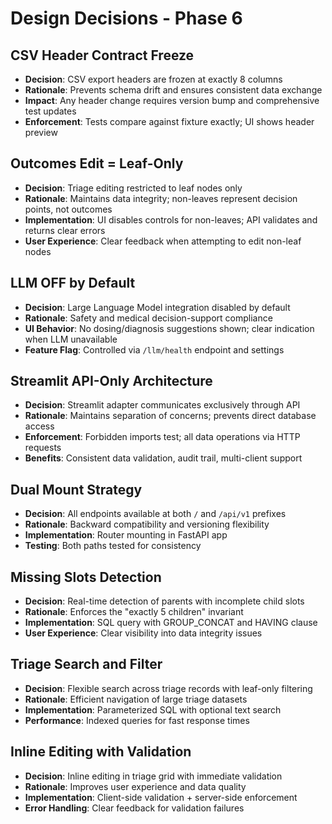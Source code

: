 # Design Decisions - Phase 6

## CSV Header Contract Freeze
- **Decision**: CSV export headers are frozen at exactly 8 columns
- **Rationale**: Prevents schema drift and ensures consistent data exchange
- **Impact**: Any header change requires version bump and comprehensive test updates
- **Enforcement**: Tests compare against fixture exactly; UI shows header preview

## Outcomes Edit = Leaf-Only
- **Decision**: Triage editing restricted to leaf nodes only
- **Rationale**: Maintains data integrity; non-leaves represent decision points, not outcomes
- **Implementation**: UI disables controls for non-leaves; API validates and returns clear errors
- **User Experience**: Clear feedback when attempting to edit non-leaf nodes

## LLM OFF by Default
- **Decision**: Large Language Model integration disabled by default
- **Rationale**: Safety and medical decision-support compliance
- **UI Behavior**: No dosing/diagnosis suggestions shown; clear indication when LLM unavailable
- **Feature Flag**: Controlled via `/llm/health` endpoint and settings

## Streamlit API-Only Architecture
- **Decision**: Streamlit adapter communicates exclusively through API
- **Rationale**: Maintains separation of concerns; prevents direct database access
- **Enforcement**: Forbidden imports test; all data operations via HTTP requests
- **Benefits**: Consistent data validation, audit trail, multi-client support

## Dual Mount Strategy
- **Decision**: All endpoints available at both `/` and `/api/v1` prefixes
- **Rationale**: Backward compatibility and versioning flexibility
- **Implementation**: Router mounting in FastAPI app
- **Testing**: Both paths tested for consistency

## Missing Slots Detection
- **Decision**: Real-time detection of parents with incomplete child slots
- **Rationale**: Enforces the "exactly 5 children" invariant
- **Implementation**: SQL query with GROUP_CONCAT and HAVING clause
- **User Experience**: Clear visibility into data integrity issues

## Triage Search and Filter
- **Decision**: Flexible search across triage records with leaf-only filtering
- **Rationale**: Efficient navigation of large triage datasets
- **Implementation**: Parameterized SQL with optional text search
- **Performance**: Indexed queries for fast response times

## Inline Editing with Validation
- **Decision**: Inline editing in triage grid with immediate validation
- **Rationale**: Improves user experience and data quality
- **Implementation**: Client-side validation + server-side enforcement
- **Error Handling**: Clear feedback for validation failures

